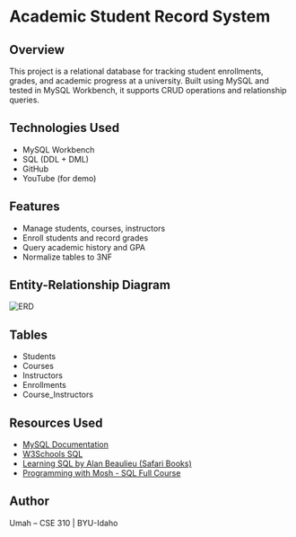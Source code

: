 # Academic Student Record System

## Overview
This project is a relational database for tracking student enrollments, grades, and academic progress at a university. Built using MySQL and tested in MySQL Workbench, it supports CRUD operations and relationship queries.

## Technologies Used
- MySQL Workbench
- SQL (DDL + DML)
- GitHub
- YouTube (for demo)

## Features
- Manage students, courses, instructors
- Enroll students and record grades
- Query academic history and GPA
- Normalize tables to 3NF

## Entity-Relationship Diagram
![ERD](ERD_Diagram.png)

## Tables
- Students
- Courses
- Instructors
- Enrollments
- Course_Instructors

## Resources Used
- [MySQL Documentation](https://dev.mysql.com/doc/)
- [W3Schools SQL](https://www.w3schools.com/sql/)
- [Learning SQL by Alan Beaulieu (Safari Books)](https://learning.oreilly.com/library/view/learning-sql-3rd/9781492057604/)
- [Programming with Mosh - SQL Full Course](https://www.youtube.com/watch?v=7S_tz1z_5bA)

## Author
Umah – CSE 310 | BYU-Idaho
